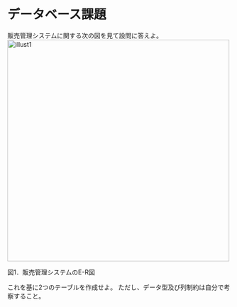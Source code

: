 # データベース課題
販売管理システムに関する次の図を見て設問に答えよ。  
<img width="500" alt="illust1" src="https://github.com/Cist-ProjectMember/ProjectMemberDocuments/blob/master/2020s/supplement/database/image/%E5%9B%B310.png">

図1．販売管理システムのE-R図
  
これを基に2つのテーブルを作成せよ。
ただし、データ型及び列制約は自分で考察すること。
